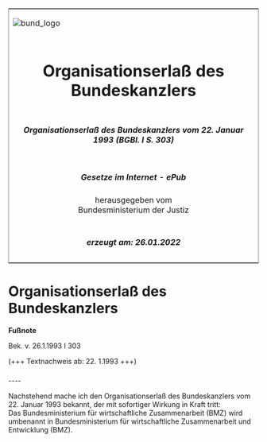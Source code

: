 <span id="DECKBLATT.html"></span>

<table border="0" frame="border" width="100%">

<tr valign="top">

<td align="left">

![bund\_logo](BfJ_2021_Web_de_de.gif)

</td>

<td align="right">

 

</td>

</tr>

<tr align="center" valign="middle">

<td colspan="2">

# Organisationserlaß des Bundeskanzlers

</td>

</tr>

<tr align="center" valign="middle">

<td colspan="2">

##### Organisationserlaß des Bundeskanzlers vom 22. Januar 1993 (BGBl. I S. 303)

</td>

</tr>

<tr align="center" valign="middle">

<td colspan="2">

  
  

##### Gesetze im Internet - ePub  
  
herausgegeben vom  
Bundesministerium der Justiz

</td>

</tr>

<tr align="center" valign="bottom">

<td colspan="2">

  
  

##### erzeugt am: 26.01.2022

</td>

</tr>

</table>

<span id="BJNR030390993.html"></span>

# Organisationserlaß des Bundeskanzlers

<div>

  
**Fußnote**

<div class="jnhtml">

<div>

<div class="jurAbsatz">

Bek. v. 26.1.1993 I 303  
  
(+++ Textnachweis ab: 22. 1.1993 +++)

</div>

</div>

</div>

</div>

<span id="BJNR030390993BJNE000100333.html"></span>

###   
\----

<div>

<div class="jnhtml">

<div>

<div class="jurAbsatz">

Nachstehend mache ich den Organisationserlaß des Bundeskanzlers vom 22.
Januar 1993 bekannt, der mit sofortiger Wirkung in Kraft tritt:  
Das Bundesministerium für wirtschaftliche Zusammenarbeit (BMZ) wird
umbenannt in Bundesministerium für wirtschaftliche Zusammenarbeit und
Entwicklung (BMZ).

</div>

</div>

</div>

</div>
